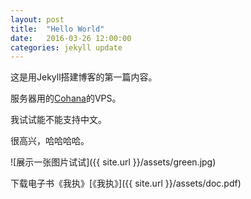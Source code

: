 ```yaml
---
layout: post
title:  "Hello World"
date:   2016-03-26 12:00:00
categories: jekyll update
---
```

这是用Jekyll搭建博客的第一篇内容。

服务器用的[Cohana][Cohana]的VPS。

我试试能不能支持中文。

很高兴，哈哈哈哈。

![展示一张图片试试]({{ site.url }}/assets/green.jpg)

下载电子书《我执》[《我执》]({{ site.url }}/assets/doc.pdf)

[Cohana]:      http://cohana.com